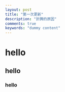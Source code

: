 ```yaml
---
layout: post
title: "第一次更新"
description: "折腾的原因"
comments: true
keywords: "dummy content"
---
```


# hello
## hello
### hello

